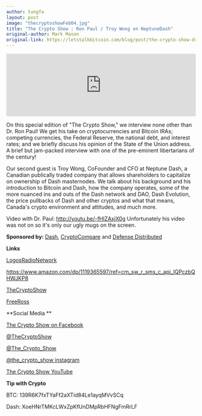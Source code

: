 ```yaml
---
author: tungfa
layout: post
image: "thecryptoshowFeb04.jpg"
title: "The Crypto Show : Ron Paul / Troy Wong on NeptuneDash"
original-author: Mark Mason
original-link: https://letstalkbitcoin.com/blog/post/the-crypto-show-dr-ron-paul-talks-crypto-troy-wong-on-neptune-dash
---
```


<iframe width="100%" height="166" scrolling="no" frameborder="no" allow="autoplay" src="https://w.soundcloud.com/player/?url=https%3A//api.soundcloud.com/tracks/392995710&amp;color=%23ff5500&amp;auto_play=false&amp;hide_related=false&amp;show_comments=true&amp;show_user=true&amp;show_reposts=false&amp;show_teaser=true"></iframe>

On this special edition of "The Crypto Show," we interview none other than Dr. Ron Paul! We get his take on cryptocurrencies and Bitcoin IRAs; competing currencies, the Federal Reserve, the national debt, and interest rates; and we briefly discuss his opinion of the State of the Union address. A brief but jam-packed interview with one of the pre-eminent libertarians of the century!

Our second guest is Troy Wong, CoFounder and CFO at Neptune Dash, a Canadian publically traded company that allows shareholders to capitalize on ownership of Dash masternodes. We talk about his background and his introduction to Bitcoin and Dash, how the company operates, some of the more nuanced ins and outs of the Dash network and DAO, Dash Evolution, the price pullbacks of Dash and other cryptos and what that means, Canada's crypto environment and attitudes, and much more.

Video with Dr. Paul: <http://youtu.be/-fHlZAxjX0g>[](http://savefrom.net/?url=http%3A%2F%2Fyoutu.be%2F-fHlZAxjX0g&utm_source=safari&utm_medium=extensions&utm_campaign=link_modifier "Get a direct link") Unfortunately his video was not on so it's only our ugly mugs on the screen. 

**Sponsored by:** [Dash](http://dash.org/), [CryptoCompare](http://pcryptocompare.com/) and [Defense Distributed](http://defdist.org/)

**Links**

[LogosRadioNetwork](https://logosradionetwork.com/)

<https://www.amazon.com/dp/1119365597/ref=cm_sw_r_sms_c_api_IQPczbQHWJKP8>

[TheCryptoShow](http://thecryptoshow.com/)

[FreeRoss](http://freeross.org/)

**Social Media **

[The Crypto Show on Facebook](http://facebook.com/thecryptoshow)

[](https://twitter.com/TheCryptoShow)[@TheCryptoShow](https://letstalkbitcoin.com/profile/user/thecryptoshow)

[@The_Crypto_Show](https://twitter.com/The_Crypto_Show)

[@the_crypto_show instagram](https://instagram.com/the_crypto_show)

[The Crypto Show YouTube](https://youtube.com/channel/UCH720dsEFqx0gYyQrLZHCEQ)

**Tip with Crypto**

BTC: 139R6K7fxTYaFf2aXTid84Le1ayqMVvSCq

Dash: XoeHNrTMKcLWxZpKfUnDMpRbHFNgFmRrLF

